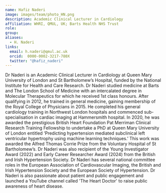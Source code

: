```yaml
---
name: Hafiz Naderi
image: images/team/photo_HN.png
description: Academic Clinical Lecturer in Cardiology
affiliation: WHRI, QMUL, UK; Barts Health NHS Trust
role:
group:
aliases:
  - H. Naderi
links:
  email: h.naderi@qmul.ac.uk
  orcid:  0000-0002-3217-780X
  twitter: "@hafiz_naderi"
---
```


Dr Naderi is an Academic Clinical Lecturer in Cardiology at Queen Mary University of London and St Bartholomew’s Hospital, funded by the National Institute for Health and Care Research.
Dr Naderi studied medicine at Barts and The London School of Medicine with an intercalated degree in Molecular Therapeutics for which he received 1st class honours. After qualifying in 2012, he trained in general medicine, gaining membership of the Royal College of Physicians in 2015. He completed his general cardiology training in Northwest London hospitals and commenced sub-specialisation in cardiac imaging at Hammersmith hospital.
In 2020, he was awarded the prestigious British Heart Foundation Pat Merriman Clinical Research Training Fellowship to undertake a PhD at Queen Mary University of London entitled ‘Predicting hypertension mediated subclinical left ventricular hypertrophy using machine learning techniques.’ This work was awarded the Alfred Thomas Corrie Prize from the Voluntary Hospital of St Bartholomew’s. Dr Naderi was also recipient of the Young Investigator Award (2022) and Early Career Researcher Award (2024) from the British and Irish Hypertension Society.
Dr Naderi has several national committee roles in the European Association of Cardiovascular Imaging, the British and Irish Hypertension Society and the European Society of Hypertension.
Dr Naderi is also passionate about patient and public engagement and launched a YouTube channel called 'The Heart Doctor' to raise public awareness of heart disease.
